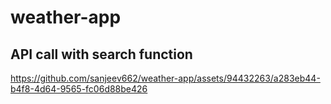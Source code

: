 ﻿# weather-app
## API call with search function

https://github.com/sanjeev662/weather-app/assets/94432263/a283eb44-b4f8-4d64-9565-fc06d88be426

